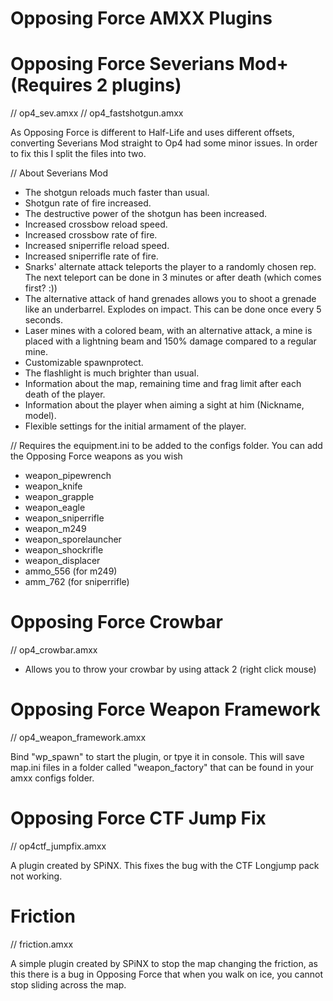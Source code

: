 # Opposing Force AMXX Plugins

# Opposing Force Severians Mod+ (Requires 2 plugins)
// op4_sev.amxx
// op4_fastshotgun.amxx

As Opposing Force is different to Half-Life and uses different offsets, converting Severians Mod straight to Op4 had some minor issues. In order to fix this I split the files into two. 

// About Severians Mod
- The shotgun reloads much faster than usual.
- Shotgun rate of fire increased.
- The destructive power of the shotgun has been increased.
- Increased crossbow reload speed.
- Increased crossbow rate of fire.
- Increased sniperrifle reload speed.
- Increased sniperrifle rate of fire.
- Snarks' alternate attack teleports the player to a randomly chosen rep. The next teleport can be done in 3 minutes or after death (which comes first? :))
- The alternative attack of hand grenades allows you to shoot a grenade like an underbarrel. Explodes on impact. This can be done once every 5 seconds.
- Laser mines with a colored beam, with an alternative attack, a mine is placed with a lightning beam and 150% damage compared to a regular mine.
- Customizable spawnprotect.
- The flashlight is much brighter than usual.
- Information about the map, remaining time and frag limit after each death of the player.
- Information about the player when aiming a sight at him (Nickname, model).
- Flexible settings for the initial armament of the player.

// Requires the equipment.ini to be added to the configs folder. You can add the Opposing Force weapons as you wish
 - weapon_pipewrench
 - weapon_knife
 - weapon_grapple
 - weapon_eagle
 - weapon_sniperrifle
 - weapon_m249
 - weapon_sporelauncher
 - weapon_shockrifle
 - weapon_displacer
 - ammo_556 (for m249)
 - amm_762  (for sniperrifle)


# Opposing Force Crowbar
// op4_crowbar.amxx

- Allows you to throw your crowbar by using attack 2 (right click mouse)


# Opposing Force Weapon Framework
// op4_weapon_framework.amxx

Bind "wp_spawn" to start the plugin, or tpye it in console. This will save map.ini files in a folder called "weapon_factory" that can be found in your amxx configs folder.

# Opposing Force CTF Jump Fix
// op4ctf_jumpfix.amxx

A plugin created by SPiNX. This fixes the bug with the CTF Longjump pack not working.

# Friction
// friction.amxx

A simple plugin created by SPiNX to stop the map changing the friction, as this there is a bug in Opposing Force that when you walk on ice, you cannot stop sliding across the map.
